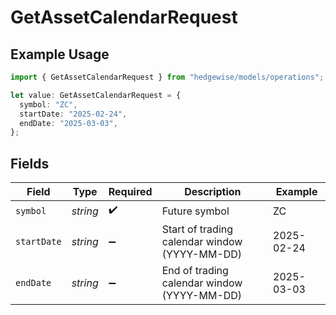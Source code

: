 # GetAssetCalendarRequest

## Example Usage

```typescript
import { GetAssetCalendarRequest } from "hedgewise/models/operations";

let value: GetAssetCalendarRequest = {
  symbol: "ZC",
  startDate: "2025-02-24",
  endDate: "2025-03-03",
};
```

## Fields

| Field                                         | Type                                          | Required                                      | Description                                   | Example                                       |
| --------------------------------------------- | --------------------------------------------- | --------------------------------------------- | --------------------------------------------- | --------------------------------------------- |
| `symbol`                                      | *string*                                      | :heavy_check_mark:                            | Future symbol                                 | ZC                                            |
| `startDate`                                   | *string*                                      | :heavy_minus_sign:                            | Start of trading calendar window (YYYY-MM-DD) | 2025-02-24                                    |
| `endDate`                                     | *string*                                      | :heavy_minus_sign:                            | End of trading calendar window (YYYY-MM-DD)   | 2025-03-03                                    |